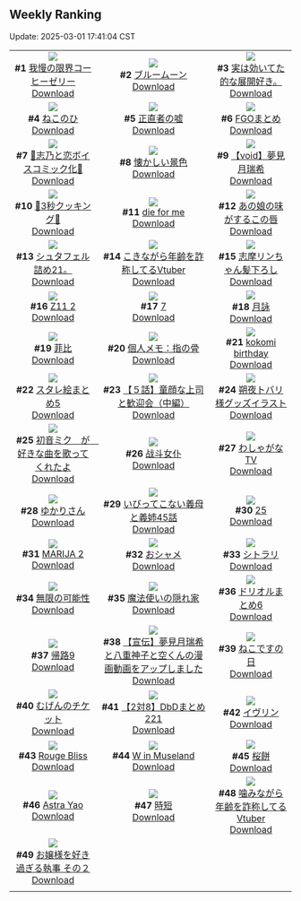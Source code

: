 ## Weekly Ranking
Update: 2025-03-01 17:41:04 CST

|      |      |      |
| :----: | :----: | :----: |
| ![](https://i.pixiv.re/c/240x480/img-master/img/2025/02/23/07/30/01/127535167_p0_master1200.jpg)<br>**#1** [我慢の限界コーヒーゼリー](https://www.pixiv.net/artworks/127535167)<br>[Download](https://i.pixiv.re/img-original/img/2025/02/23/07/30/01/127535167_p0.jpg) | ![](https://i.pixiv.re/c/240x480/img-master/img/2025/02/22/20/38/28/127516912_p0_master1200.jpg)<br>**#2** [ブルームーン](https://www.pixiv.net/artworks/127516912)<br>[Download](https://i.pixiv.re/img-original/img/2025/02/22/20/38/28/127516912_p0.jpg) | ![](https://i.pixiv.re/c/240x480/img-master/img/2025/02/23/15/44/08/127545993_p0_master1200.jpg)<br>**#3** [実は効いてた的な展開好き。](https://www.pixiv.net/artworks/127545993)<br>[Download](https://i.pixiv.re/img-original/img/2025/02/23/15/44/08/127545993_p0.jpg) |
| ![](https://i.pixiv.re/c/240x480/img-master/img/2025/02/22/12/58/03/127502847_p0_master1200.jpg)<br>**#4** [ねこのひ](https://www.pixiv.net/artworks/127502847)<br>[Download](https://i.pixiv.re/img-original/img/2025/02/22/12/58/03/127502847_p0.jpg) | ![](https://i.pixiv.re/c/240x480/img-master/img/2025/02/24/20/43/38/127593586_p0_master1200.jpg)<br>**#5** [正直者の嘘](https://www.pixiv.net/artworks/127593586)<br>[Download](https://i.pixiv.re/img-original/img/2025/02/24/20/43/38/127593586_p0.jpg) | ![](https://i.pixiv.re/c/240x480/img-master/img/2025/02/23/16/30/05/127547189_p0_master1200.jpg)<br>**#6** [FGOまとめ](https://www.pixiv.net/artworks/127547189)<br>[Download](https://i.pixiv.re/img-original/img/2025/02/23/16/30/05/127547189_p0.png) |
| ![](https://i.pixiv.re/c/240x480/img-master/img/2025/02/23/00/16/16/127527019_p0_master1200.jpg)<br>**#7** [🩵志乃と恋ボイスコミック化🩷](https://www.pixiv.net/artworks/127527019)<br>[Download](https://i.pixiv.re/img-original/img/2025/02/23/00/16/16/127527019_p0.jpg) | ![](https://i.pixiv.re/c/240x480/img-master/img/2025/02/23/22/00/01/127558939_p0_master1200.jpg)<br>**#8** [懐かしい景色](https://www.pixiv.net/artworks/127558939)<br>[Download](https://i.pixiv.re/img-original/img/2025/02/23/22/00/01/127558939_p0.jpg) | ![](https://i.pixiv.re/c/240x480/img-master/img/2025/02/24/00/00/35/127564304_p0_master1200.jpg)<br>**#9** [【void】夢見月瑞希](https://www.pixiv.net/artworks/127564304)<br>[Download](https://i.pixiv.re/img-original/img/2025/02/24/00/00/35/127564304_p0.jpg) |
| ![](https://i.pixiv.re/c/240x480/img-master/img/2025/02/24/20/27/04/127592919_p0_master1200.jpg)<br>**#10** [🍤3秒クッキング🍤](https://www.pixiv.net/artworks/127592919)<br>[Download](https://i.pixiv.re/img-original/img/2025/02/24/20/27/04/127592919_p0.png) | ![](https://i.pixiv.re/c/240x480/img-master/img/2025/02/24/07/21/02/127573340_p0_master1200.jpg)<br>**#11** [die for me](https://www.pixiv.net/artworks/127573340)<br>[Download](https://i.pixiv.re/img-original/img/2025/02/24/07/21/02/127573340_p0.jpg) | ![](https://i.pixiv.re/c/240x480/img-master/img/2025/02/22/21/13/01/127518375_p0_master1200.jpg)<br>**#12** [あの娘の味がするこの唇](https://www.pixiv.net/artworks/127518375)<br>[Download](https://i.pixiv.re/img-original/img/2025/02/22/21/13/01/127518375_p0.jpg) |
| ![](https://i.pixiv.re/c/240x480/img-master/img/2025/02/23/15/06/08/127545052_p0_master1200.jpg)<br>**#13** [シュタフェル詰め21。](https://www.pixiv.net/artworks/127545052)<br>[Download](https://i.pixiv.re/img-original/img/2025/02/23/15/06/08/127545052_p0.jpg) | ![](https://i.pixiv.re/c/240x480/img-master/img/2025/02/23/21/06/21/127556880_p0_master1200.jpg)<br>**#14** [こきながら年齢を詐称してるVtuber](https://www.pixiv.net/artworks/127556880)<br>[Download](https://i.pixiv.re/img-original/img/2025/02/23/21/06/21/127556880_p0.png) | ![](https://i.pixiv.re/c/240x480/img-master/img/2025/02/23/17/21/58/127548701_p0_master1200.jpg)<br>**#15** [志摩リンちゃん髪下ろし](https://www.pixiv.net/artworks/127548701)<br>[Download](https://i.pixiv.re/img-original/img/2025/02/23/17/21/58/127548701_p0.png) |
| ![](https://i.pixiv.re/c/240x480/img-master/img/2025/02/23/14/46/30/127544534_p0_master1200.jpg)<br>**#16** [Z11 2](https://www.pixiv.net/artworks/127544534)<br>[Download](https://i.pixiv.re/img-original/img/2025/02/23/14/46/30/127544534_p0.png) | ![](https://i.pixiv.re/c/240x480/img-master/img/2025/02/23/15/30/44/127545694_p0_master1200.jpg)<br>**#17** [7](https://www.pixiv.net/artworks/127545694)<br>[Download](https://i.pixiv.re/img-original/img/2025/02/23/15/30/44/127545694_p0.png) | ![](https://i.pixiv.re/c/240x480/img-master/img/2025/02/23/01/01/05/127528732_p0_master1200.jpg)<br>**#18** [月詠](https://www.pixiv.net/artworks/127528732)<br>[Download](https://i.pixiv.re/img-original/img/2025/02/23/01/01/05/127528732_p0.jpg) |
| ![](https://i.pixiv.re/c/240x480/img-master/img/2025/02/22/18/00/18/127510922_p0_master1200.jpg)<br>**#19** [菲比](https://www.pixiv.net/artworks/127510922)<br>[Download](https://i.pixiv.re/img-original/img/2025/02/22/18/00/18/127510922_p0.jpg) | ![](https://i.pixiv.re/c/240x480/img-master/img/2025/02/22/06/00/11/127494933_p0_master1200.jpg)<br>**#20** [個人メモ：指の骨](https://www.pixiv.net/artworks/127494933)<br>[Download](https://i.pixiv.re/img-original/img/2025/02/22/06/00/11/127494933_p0.jpg) | ![](https://i.pixiv.re/c/240x480/img-master/img/2025/02/22/20/46/33/127517196_p0_master1200.jpg)<br>**#21** [kokomi birthday](https://www.pixiv.net/artworks/127517196)<br>[Download](https://i.pixiv.re/img-original/img/2025/02/22/20/46/33/127517196_p0.png) |
| ![](https://i.pixiv.re/c/240x480/img-master/img/2025/02/23/15/00/46/127544934_p0_master1200.jpg)<br>**#22** [スタレ絵まとめ5](https://www.pixiv.net/artworks/127544934)<br>[Download](https://i.pixiv.re/img-original/img/2025/02/23/15/00/46/127544934_p0.jpg) | ![](https://i.pixiv.re/c/240x480/img-master/img/2025/02/24/00/04/01/127564676_p0_master1200.jpg)<br>**#23** [【５話】童顔な上司と歓迎会（中編）](https://www.pixiv.net/artworks/127564676)<br>[Download](https://i.pixiv.re/img-original/img/2025/02/24/00/04/01/127564676_p0.jpg) | ![](https://i.pixiv.re/c/240x480/img-master/img/2025/02/23/15/30/02/127545670_p0_master1200.jpg)<br>**#24** [朔夜トバリ様グッズイラスト](https://www.pixiv.net/artworks/127545670)<br>[Download](https://i.pixiv.re/img-original/img/2025/02/23/15/30/02/127545670_p0.jpg) |
| ![](https://i.pixiv.re/c/240x480/img-master/img/2025/02/23/21/16/03/127557265_p0_master1200.jpg)<br>**#25** [初音ミク　が　好きな曲を歌ってくれたよ](https://www.pixiv.net/artworks/127557265)<br>[Download](https://i.pixiv.re/img-original/img/2025/02/23/21/16/03/127557265_p0.png) | ![](https://i.pixiv.re/c/240x480/img-master/img/2025/02/23/16/42/27/127547532_p0_master1200.jpg)<br>**#26** [战斗女仆](https://www.pixiv.net/artworks/127547532)<br>[Download](https://i.pixiv.re/img-original/img/2025/02/23/16/42/27/127547532_p0.png) | ![](https://i.pixiv.re/c/240x480/img-master/img/2025/02/24/00/07/43/127564903_p0_master1200.jpg)<br>**#27** [わしゃがなTV](https://www.pixiv.net/artworks/127564903)<br>[Download](https://i.pixiv.re/img-original/img/2025/02/24/00/07/43/127564903_p0.jpg) |
| ![](https://i.pixiv.re/c/240x480/img-master/img/2025/02/23/09/18/26/127536893_p0_master1200.jpg)<br>**#28** [ゆかりさん](https://www.pixiv.net/artworks/127536893)<br>[Download](https://i.pixiv.re/img-original/img/2025/02/23/09/18/26/127536893_p0.png) | ![](https://i.pixiv.re/c/240x480/img-master/img/2025/02/22/00/47/25/127489449_p0_master1200.jpg)<br>**#29** [いびってこない義母と義姉45話](https://www.pixiv.net/artworks/127489449)<br>[Download](https://i.pixiv.re/img-original/img/2025/02/22/00/47/25/127489449_p0.jpg) | ![](https://i.pixiv.re/c/240x480/img-master/img/2025/02/23/18/47/15/127551482_p0_master1200.jpg)<br>**#30** [25](https://www.pixiv.net/artworks/127551482)<br>[Download](https://i.pixiv.re/img-original/img/2025/02/23/18/47/15/127551482_p0.png) |
| ![](https://i.pixiv.re/c/240x480/img-master/img/2025/02/24/07/41/33/127573626_p0_master1200.jpg)<br>**#31** [MARIJA 2](https://www.pixiv.net/artworks/127573626)<br>[Download](https://i.pixiv.re/img-original/img/2025/02/24/07/41/33/127573626_p0.jpg) | ![](https://i.pixiv.re/c/240x480/img-master/img/2025/02/22/20/12/51/127515969_p0_master1200.jpg)<br>**#32** [おシャメ](https://www.pixiv.net/artworks/127515969)<br>[Download](https://i.pixiv.re/img-original/img/2025/02/22/20/12/51/127515969_p0.jpg) | ![](https://i.pixiv.re/c/240x480/img-master/img/2025/02/23/06/28/53/127534364_p0_master1200.jpg)<br>**#33** [シトラリ](https://www.pixiv.net/artworks/127534364)<br>[Download](https://i.pixiv.re/img-original/img/2025/02/23/06/28/53/127534364_p0.jpg) |
| ![](https://i.pixiv.re/c/240x480/img-master/img/2025/02/22/14/30/32/127505237_p0_master1200.jpg)<br>**#34** [無限の可能性](https://www.pixiv.net/artworks/127505237)<br>[Download](https://i.pixiv.re/img-original/img/2025/02/22/14/30/32/127505237_p0.jpg) | ![](https://i.pixiv.re/c/240x480/img-master/img/2025/02/23/00/10/03/127526773_p0_master1200.jpg)<br>**#35** [魔法使いの隠れ家](https://www.pixiv.net/artworks/127526773)<br>[Download](https://i.pixiv.re/img-original/img/2025/02/23/00/10/03/127526773_p0.jpg) | ![](https://i.pixiv.re/c/240x480/img-master/img/2025/02/23/15/30/35/127545691_p0_master1200.jpg)<br>**#36** [ドリオルまとめ6](https://www.pixiv.net/artworks/127545691)<br>[Download](https://i.pixiv.re/img-original/img/2025/02/23/15/30/35/127545691_p0.jpg) |
| ![](https://i.pixiv.re/c/240x480/img-master/img/2025/02/23/00/00/20/127525988_p0_master1200.jpg)<br>**#37** [帰路9](https://www.pixiv.net/artworks/127525988)<br>[Download](https://i.pixiv.re/img-original/img/2025/02/23/00/00/20/127525988_p0.png) | ![](https://i.pixiv.re/c/240x480/img-master/img/2025/02/23/18/48/27/127551516_p0_master1200.jpg)<br>**#38** [【宣伝】夢見月瑞希と八重神子と空くんの漫画動画をアップしました](https://www.pixiv.net/artworks/127551516)<br>[Download](https://i.pixiv.re/img-original/img/2025/02/23/18/48/27/127551516_p0.jpg) | ![](https://i.pixiv.re/c/240x480/img-master/img/2025/02/22/19/36/45/127514555_p0_master1200.jpg)<br>**#39** [ねこですの日](https://www.pixiv.net/artworks/127514555)<br>[Download](https://i.pixiv.re/img-original/img/2025/02/22/19/36/45/127514555_p0.png) |
| ![](https://i.pixiv.re/c/240x480/img-master/img/2025/02/22/00/30/01/127488834_p0_master1200.jpg)<br>**#40** [むげんのチケット](https://www.pixiv.net/artworks/127488834)<br>[Download](https://i.pixiv.re/img-original/img/2025/02/22/00/30/01/127488834_p0.jpg) | ![](https://i.pixiv.re/c/240x480/img-master/img/2025/02/23/21/38/28/127558084_p0_master1200.jpg)<br>**#41** [【2対8】DbDまとめ221](https://www.pixiv.net/artworks/127558084)<br>[Download](https://i.pixiv.re/img-original/img/2025/02/23/21/38/28/127558084_p0.png) | ![](https://i.pixiv.re/c/240x480/img-master/img/2025/02/23/00/00/34/127526048_p0_master1200.jpg)<br>**#42** [イヴリン](https://www.pixiv.net/artworks/127526048)<br>[Download](https://i.pixiv.re/img-original/img/2025/02/23/00/00/34/127526048_p0.jpg) |
| ![](https://i.pixiv.re/c/240x480/img-master/img/2025/02/23/01/03/33/127528816_p0_master1200.jpg)<br>**#43** [Rouge Bliss](https://www.pixiv.net/artworks/127528816)<br>[Download](https://i.pixiv.re/img-original/img/2025/02/23/01/03/33/127528816_p0.png) | ![](https://i.pixiv.re/c/240x480/img-master/img/2025/02/24/09/13/29/127575137_p0_master1200.jpg)<br>**#44** [W in Museland](https://www.pixiv.net/artworks/127575137)<br>[Download](https://i.pixiv.re/img-original/img/2025/02/24/09/13/29/127575137_p0.jpg) | ![](https://i.pixiv.re/c/240x480/img-master/img/2025/02/24/20/30/01/127593040_p0_master1200.jpg)<br>**#45** [桜餅](https://www.pixiv.net/artworks/127593040)<br>[Download](https://i.pixiv.re/img-original/img/2025/02/24/20/30/01/127593040_p0.png) |
| ![](https://i.pixiv.re/c/240x480/img-master/img/2025/02/22/04/47/37/127494117_p0_master1200.jpg)<br>**#46** [Astra Yao](https://www.pixiv.net/artworks/127494117)<br>[Download](https://i.pixiv.re/img-original/img/2025/02/22/04/47/37/127494117_p0.jpg) | ![](https://i.pixiv.re/c/240x480/img-master/img/2025/02/23/21/15/22/127557239_p0_master1200.jpg)<br>**#47** [時短](https://www.pixiv.net/artworks/127557239)<br>[Download](https://i.pixiv.re/img-original/img/2025/02/23/21/15/22/127557239_p0.png) | ![](https://i.pixiv.re/c/240x480/img-master/img/2025/02/24/21/11/08/127594740_p0_master1200.jpg)<br>**#48** [噛みながら年齢を詐称してるVtuber](https://www.pixiv.net/artworks/127594740)<br>[Download](https://i.pixiv.re/img-original/img/2025/02/24/21/11/08/127594740_p0.png) |
| ![](https://i.pixiv.re/c/240x480/img-master/img/2025/02/23/18/30/06/127550939_p0_master1200.jpg)<br>**#49** [お嬢様を好き過ぎる執事 その２](https://www.pixiv.net/artworks/127550939)<br>[Download](https://i.pixiv.re/img-original/img/2025/02/23/18/30/06/127550939_p0.png) |
|      |      |
